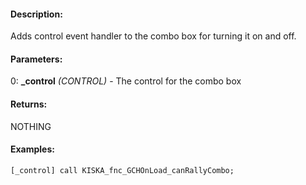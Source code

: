 #### Description:
Adds control event handler to the combo box for turning it on and off.

#### Parameters:
0: **_control** *(CONTROL)* - The control for the combo box

#### Returns:
NOTHING

#### Examples:
```sqf
[_control] call KISKA_fnc_GCHOnLoad_canRallyCombo;
```

